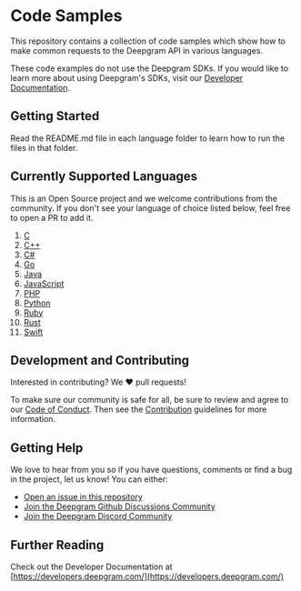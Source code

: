 # Code Samples

This repository contains a collection of code samples which show how to make common requests to the Deepgram API in various languages.

These code examples do not use the Deepgram SDKs. If you would like to learn more about using Deepgram's SDKs, visit our [Developer Documentation](https://developers.deepgram.com/docs/deepgram-sdks).

## Getting Started

Read the README.md file in each language folder to learn how to run the files in that folder.

## Currently Supported Languages

This is an Open Source project and we welcome contributions from the community. If you don't see your language of choice listed below, feel free to open a PR to add it.

1. [C](./languages/c/)
2. [C++](./languages/cpp/)
3. [C#](./languages/csharp/)
4. [Go](./languages/go/)
5. [Java](./languages/java/)
6. [JavaScript](./languages/javascript/)
7. [PHP](./languages/php/)
8. [Python](./languages/python/)
9. [Ruby](./languages/ruby/)
10. [Rust](./languages/rust/)
11. [Swift](./languages/swift/)

## Development and Contributing

Interested in contributing? We ❤️ pull requests!

To make sure our community is safe for all, be sure to review and agree to our
[Code of Conduct](./CODE_OF_CONDUCT.md). Then see the
[Contribution](./CONTRIBUTING.md) guidelines for more information.

## Getting Help

We love to hear from you so if you have questions, comments or find a bug in the
project, let us know! You can either:

- [Open an issue in this repository](https://github.com/deepgram-devs/code-samples/issues/new)
- [Join the Deepgram Github Discussions Community](https://github.com/orgs/deepgram/discussions)
- [Join the Deepgram Discord Community](https://discord.gg/xWRaCDBtW4)

## Further Reading

Check out the Developer Documentation at [https://developers.deepgram.com/](https://developers.deepgram.com/)
